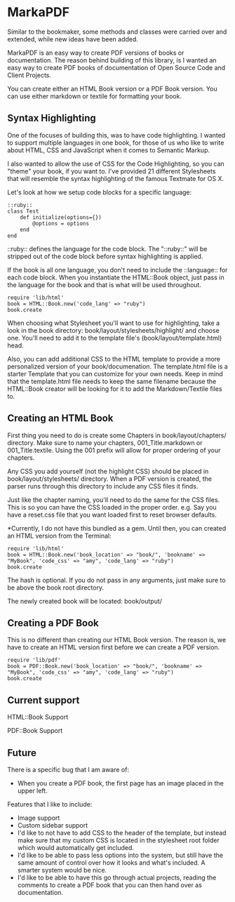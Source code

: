 # MarkaPDF

Similar to the bookmaker, some methods and classes were carried over and extended,
while new ideas have been added.

MarkaPDF is an easy way to create PDF versions of books or documentation. The reason behind
building of this library, is I wanted an easy way to create PDF books of documentation of
Open Source Code and Client Projects. 

You can create either an HTML Book version or a PDF Book version. You can use either
markdown or textile for formatting your book.

## Syntax Highlighting

One of the focuses of building this, was to have code highlighting. I wanted to support
multiple languages in one book, for those of us who like to write about HTML, CSS and
JavaScript when it comes to Semantic Markup.

I also wanted to allow the use of CSS for the Code Highlighting, so you can "theme"
your book, if you want to. I've provided 21 different Stylesheets that will resemble
the syntax highlighting of the famous Textmate for OS X.

Let's look at how we setup code blocks for a specific language:

	::ruby::
	class Test
		def initialize(options={})
			@options = options
		end
	end

::ruby:: defines the language for the code block. The "::ruby::" will be stripped out of
the code block before syntax highlighting is applied.

If the book is all one language, you don't need to include the ::language:: for each code
block. When you instantiate the HTML::Book object, just pass in the language for the book
and that is what will be used throughout.

	require 'lib/html'
	book = HTML::Book.new('code_lang' => "ruby")
	book.create

When choosing what Stylesheet you'll want to use for highlighting, take a look in the 
book directory: book/layout/stylesheets/highlight/ and choose one. You'll need to add
it to the template file's (book/layout/template.html) head.

Also, you can add additional CSS to the HTML template to provide a more personalized
version of your book/documenation. The template.html file is a starter Template that 
you can customize for your own needs. Keep in mind that the template.html file needs
to keep the same filename because the HTML::Book creator will be looking for it to
add the Markdown/Textile files to.

## Creating an HTML Book

First thing you need to do is create some Chapters in book/layout/chapters/ directory.
Make sure to name your chapters, 001\_Title.markdown or 001\_Title.textile. Using the 001 
prefix will allow for proper ordering of your chapters.

Any CSS you add yourself (not the highlight CSS) should be placed in book/layout/stylesheets/
directory. When a PDF version is created, the parser runs through this directory
to include any CSS files it finds.

Just like the chapter naming, you'll need to do the same for the CSS files. This is so you
can have the CSS loaded in the proper order. e.g. Say you have a reset.css file that you want
loaded first to reset browser defaults.

*Currently, I do not have this bundled as a gem.
Until then, you can created an HTML version from the Terminal:

	require 'lib/html'
	book = HTML::Book.new('book_location' => "book/", 'bookname' => "MyBook", 'code_css' => "amy", 'code_lang' => "ruby")
	book.create

The hash is optional. If you do not pass in any arguments, just make sure to be above
the book root directory.

The newly created book will be located: book/output/


## Creating a PDF Book

This is no different than creating our HTML Book version. The reason is, we have to create
an HTML version first before we can create a PDF version.

	require 'lib/pdf'
	book = PDF::Book.new('book_location' => "book/", 'bookname' => "MyBook", 'code_css' => "amy", 'code_lang' => "ruby")
	book.create


## Current support

HTML::Book Support

PDF::Book Support

## Future

There is a specific bug that I am aware of:

* When you create a PDF book, the first page has an image placed in the upper left. 

Features that I like to include:

* Image support
* Custom sidebar support
* I'd like to not have to add CSS to the header of the template, but instead make sure
  that my custom CSS is located in the stylesheet root folder which would automatically
  get included.
* I'd like to be able to pass less options into the system, but still have the same amount
  of control over how it looks and what's included. A smarter system would be nice.
* I'd like to be able to have this go through actual projects, reading the comments to create
  a PDF book that you can then hand over as documentation. 
